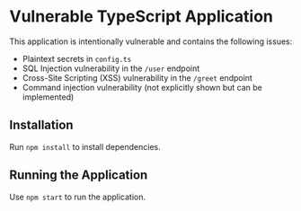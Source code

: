 # Vulnerable TypeScript Application

This application is intentionally vulnerable and contains the following issues:
- Plaintext secrets in `config.ts`
- SQL Injection vulnerability in the `/user` endpoint
- Cross-Site Scripting (XSS) vulnerability in the `/greet` endpoint
- Command injection vulnerability (not explicitly shown but can be implemented)

## Installation

Run `npm install` to install dependencies.

## Running the Application

Use `npm start` to run the application.